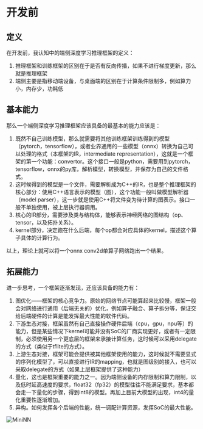 # 开发前

## 定义

在开发前，我认知中的端侧深度学习推理框架的定义：

1. 推理框架和训练框架的区别在于是否有反向传播，如果不进行梯度更新，那么就是推理框架
2. 端侧主要是指移动端设备，与桌面端的区别在于计算条件限制多，例如算力小，内存少，功耗低

## 基本能力

那么一个端侧深度学习推理框架应该具备的最基本的能力应该是：

1. 既然不自己训练模型，那么就需要将其他训练框架训练得到的模型（pytorch，tensorflow），或者业界通用的一些模型（onnx）转换为自己可以处理的格式（本框架的IR，intermediate representation），这就是一个框架的第一个功能：convertor。这个接口一般是python，需要用到pytorch，tensorflow，onnx的py库，解析模型，转换模型，并保存为自己的文件格式。
2. 这时候得到的模型是一个文件，需要解析成为C++的IR，也是整个推理框架的核心部分：使用C++语言表示的模型（图），这个功能一般叫做模型解析器（model parser），这一步就是使用C++将文件变为待计算的图表示。接口一般不单独使用，被上层执行器调用。
3. 核心的IR部分，需要涉及类与结构体，能够表示神经网络的图结构（op、tensor，以及拓扑关系）。
4. kernel部分，决定跑在什么后端，每个op都会对应具体的kernel，描述这个算子具体的计算行为。

以上，理论上就可以将一个onnx conv2d单算子网络跑出一个结果。

## 拓展能力

进一步思考，一个框架逐渐发现，还应该具备的能力有：

1. 图优化——框架的核心竞争力。原始的网络节点可能算起来比较慢，框架一般会对网络进行通用（后端无关的）优化，例如算子融合、算子拆分等，保证交给后端硬件的计算是能发挥最大性能的软件代码。
2. 下游生态对接，框架虽然有自己直接操作硬件后端（cpu，gpu，npu等）的能力，但是某些情况下kernel可能并没有SoC的厂商实现更好，或者有一定限制，必须使用另一个更底层的框架来承接计算任务，这时候可以采用delegate的方式（类似于tflite的方式）。
3. 上游生态对接，框架可能会提供被其他框架使用的能力，这时候就不需要显式的序列化模型了，可以直接进行IR的mapping，也就是图级别的接入，也可以采取delegate的方式（如果上层框架提供了这种能力）
4. 量化，这也是框架重要的能力之一。因为端侧设备的内存限制和算力限制，以及低时延高速度的要求，float32（fp32）的模型往往不能满足要求，基本都会走一下量化的步骤，得到int8的模型。再加上目前大模型的出现，int4的量化重要性逐渐增加。
5. 异构。如何发挥各个后端的性能，统一调配计算资源，发挥SoC的最大性能。

![MiniNN](../resource/mininn.svg)